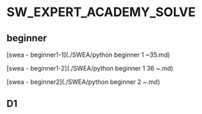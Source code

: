 # SW_EXPERT_ACADEMY_SOLVE

## beginner

[swea - beginner1-1](./SWEA/python beginner 1 ~35.md)

[swea - beginner1-2](./SWEA/python beginner 1 36 ~.md)

[swea - beginner2](./SWEA/python beginner 2 ~.md)

## D1


